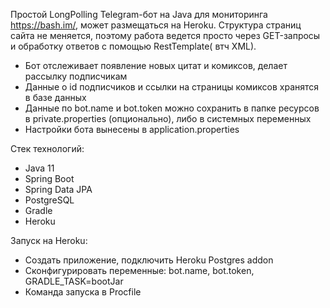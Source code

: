 Простой LongPolling Telegram-бот на Java для мониторинга https://bash.im/, может размещаться на Heroku. Структура
страниц сайта не меняется, поэтому работа ведется просто через GET-запросы и обработку ответов с помощью RestTemplate(
втч XML).

- Бот отслеживает появление новых цитат и комиксов, делает рассылку подписчикам
- Данные о id подписчиков и ссылки на страницы комиксов хранятся в базе данных
- Данные по bot.name и bot.token можно сохранить в папке ресурсов в private.properties (опционально), либо в системных
  переменных
- Настройки бота вынесены в application.properties 

Стек технологий:
- Java 11
- Spring Boot
- Spring Data JPA
- PostgreSQL
- Gradle
- Heroku

Запуск на Heroku:
- Создать приложение, подключить Heroku Postgres addon
- Сконфигурировать переменные: bot.name, bot.token, GRADLE_TASK=bootJar
- Команда запуска в Procfile
